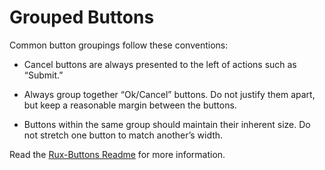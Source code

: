 # Grouped Buttons

Common button groupings follow these conventions:

-   Cancel buttons are always presented to the left of actions such as “Submit.”

-   Always group together “Ok/Cancel” buttons. Do not justify them apart, but keep a reasonable margin between the buttons.

-   Buttons within the same group should maintain their inherent size. Do not stretch one button to match another’s width.

Read the [Rux-Buttons Readme](/?path=/info/components-buttons--standard-button) for more information.
